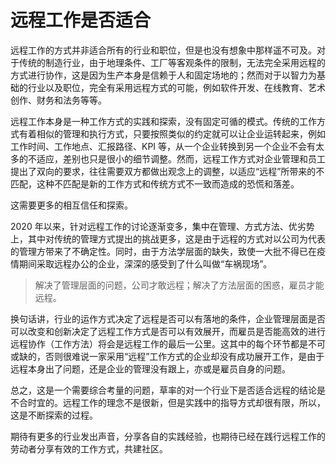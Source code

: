 # 远程工作是否适合

远程工作的方式并非适合所有的行业和职位，但是也没有想象中那样遥不可及。对于传统的制造行业，由于地理条件、工厂等客观条件的限制，无法完全采用远程的方式进行协作，这是因为生产本身是信赖于人和固定场地的；然而对于以智力为基础的行业以及职位，完全有采用远程方式的可能，例如软件开发、在线教育、艺术创作、财务和法务等等。

远程工作本身是一种工作方式的实践和探索，没有固定可循的模式。传统的工作方式有着相似的管理和执行方式，只要按照类似的约定就可以让企业运转起来，例如工作时间、工作地点、汇报路径、KPI 等，从一个企业转换到另一个企业不会有太多的不适应，差别也只是很小的细节调整。然而，远程工作方式对企业管理和员工提出了双向的要求，往往需要双方都做出观念上的调整，以适应“远程”所带来的不匹配，这种不匹配是新的工作方式和传统方式不一致而造成的恐慌和落差。

这需要更多的相互信任和探索。

2020 年以来，针对远程工作的讨论逐渐变多，集中在管理、方式方法、优劣势上，其中对传统的管理方式提出的挑战更多，这是由于远程的方式对以公司为代表的管理方带来了不确定性。同时，由于方法学层面的缺失，致使一大批不得已在疫情期间采取远程办公的企业，深深的感受到了什么叫做“车祸现场”。

> 解决了管理层面的问题，公司才敢远程；解决了方法层面的困惑，雇员才能远程。

换句话讲，行业的运作方式决定了远程是否可以有落地的条件，企业管理层面是否可以改变和创新决定了远程工作方式是否可以有效展开，而雇员是否能高效的进行远程协作（工作方法）将会是远程工作的最后一公里。这其中的每个环节都是不可或缺的，否则很难说一家采用“远程”工作方式的企业却没有成功展开工作，是由于远程本身出了问题，还是企业的管理没有跟上，亦或是雇员自身的问题。

总之，这是一个需要综合考量的问题，草率的对一个行业下是否适合远程的结论是不合时宜的。远程工作的理念不是很新，但是实践中的指导方式却很有限，所以，这是不断探索的过程。

期待有更多的行业发出声音，分享各自的实践经验，也期待已经在践行远程工作的劳动者分享有效的工作方式，共建社区。

